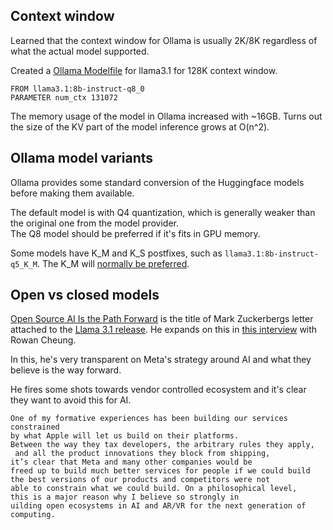 

## Context window
Learned that the context window for Ollama is usually 2K/8K regardless of what the actual model supported. 

Created a [Ollama Modelfile](https://github.com/ollama/ollama/blob/main/docs/modelfile.md) for llama3.1 for 128K context window.
```
FROM llama3.1:8b-instruct-q8_0
PARAMETER num_ctx 131072
```

The memory usage of the model in Ollama increased with ~16GB. Turns out the size of the KV part of the model inference grows at O(n^2).

## Ollama model variants 
Ollama provides some standard conversion of the Huggingface models before making them available. 

The default model is with Q4 quantization, which is generally weaker than the original one from the model provider.  
The Q8 model should be preferred if it's fits in GPU memory. 

Some models have K_M and K_S postfixes, such as `llama3.1:8b-instruct-q5_K_M`. The K_M will [normally be preferred](https://github.com/ggerganov/llama.cpp/pull/1684#issuecomment-1579252501).

## Open vs closed models
[Open Source AI Is the Path Forward](https://about.fb.com/news/2024/07/open-source-ai-is-the-path-forward/) is the title of Mark Zuckerbergs letter attached to the [Llama 3.1 release](https://ai.meta.com/blog/meta-llama-3-1/). He expands on this in [this interview](https://x.com/rowancheung/status/1815763595197616155) with Rowan Cheung.

In this, he's very transparent on Meta's strategy around AI and what they believe is the way forward.

He fires some shots towards vendor controlled ecosystem and it's clear they want to avoid this for AI.
```
One of my formative experiences has been building our services constrained 
by what Apple will let us build on their platforms. 
Between the way they tax developers, the arbitrary rules they apply,
 and all the product innovations they block from shipping,
it’s clear that Meta and many other companies would be 
freed up to build much better services for people if we could build 
the best versions of our products and competitors were not 
able to constrain what we could build. On a philosophical level, 
this is a major reason why I believe so strongly in 
uilding open ecosystems in AI and AR/VR for the next generation of computing.
```